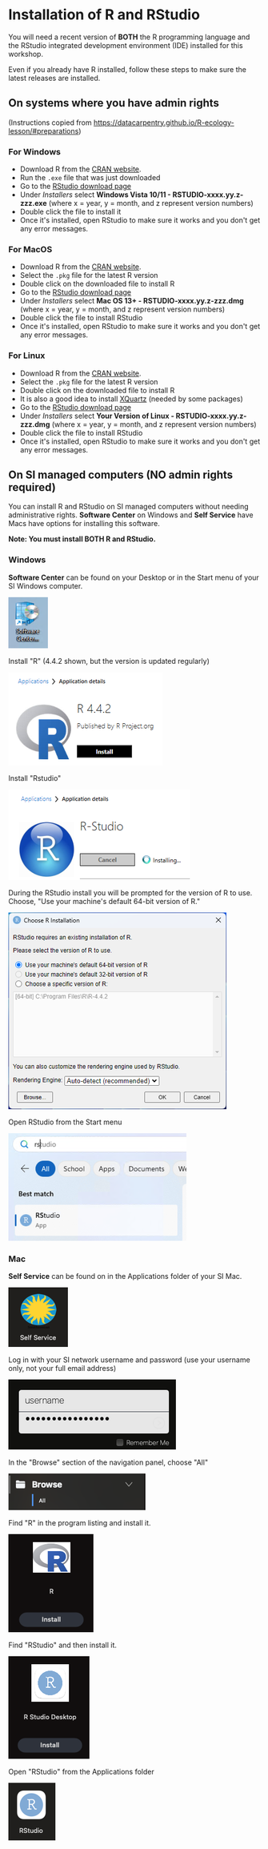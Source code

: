 # Installation of R and RStudio

You will need a recent version of **BOTH** the R programming language and the RStudio integrated development environment (IDE) installed for this workshop.

Even if you already have R installed, follow these steps to make sure the latest releases are installed.

## On systems where you have admin rights

(Instructions copied from <https://datacarpentry.github.io/R-ecology-lesson/#preparations>)

### For Windows

* Download R from the [CRAN website](https://cran.r-project.org/bin/windows/base/release.htm).
* Run the `.exe` file that was just downloaded
* Go to the [RStudio download page](https://www.rstudio.com/products/rstudio/download/#download)
* Under *Installers* select **Windows Vista 10/11 - RSTUDIO-xxxx.yy.z-zzz.exe** (where x = year, y = month, and z represent version numbers)
* Double click the file to install it
* Once it's installed, open RStudio to make sure it works and you don't get any error messages.

### For MacOS

* Download R from the [CRAN website](https://cran.r-project.org/bin/macosx/).
* Select the `.pkg` file for the latest R version
* Double click on the downloaded file to install R
* Go to the [RStudio download page](https://www.rstudio.com/products/rstudio/download/#download)
* Under *Installers* select **Mac OS 13+ - RSTUDIO-xxxx.yy.z-zzz.dmg** (where x = year, y = month, and z represent version numbers)
* Double click the file to install RStudio
* Once it's installed, open RStudio to make sure it works and you don't get any error messages.

### For Linux

* Download R from the [CRAN website](https://cran.r-project.org/bin/macosx/).
* Select the `.pkg` file for the latest R version
* Double click on the downloaded file to install R
* It is also a good idea to install [XQuartz](https://www.xquartz.org/) (needed by some packages)
* Go to the [RStudio download page](https://www.rstudio.com/products/rstudio/download/#download)
* Under *Installers* select **Your Version of Linux - RSTUDIO-xxxx.yy.z-zzz.dmg** (where x = year, y = month, and z represent version numbers)
* Double click the file to install RStudio
* Once it's installed, open RStudio to make sure it works and you don't get any error messages.

## On SI managed computers (NO admin rights required)

You can install R and RStudio on SI managed computers without needing administrative rights. **Software Center** on Windows and **Self Service** have Macs have options for installing this software.

**Note: You must install BOTH R and RStudio.**

### Windows

**Software Center** can be found on your Desktop or in the Start menu of your SI Windows computer.

![Software center icon](images/software-center-icon.png)

Install "R" (4.4.2 shown, but the version is updated regularly)

![R install option](images/software-center-R.png)

Install "Rstudio"

![R install option](images/software-center-RStudio.png)

During the RStudio install you will be prompted for the version of R to use. Choose, "Use your machine's default 64-bit version of R."
  
![Choose R version](images/RStudio-choose-install.png)

Open RStudio from the Start menu

![Windows start menu with RStudio shown](images/windows-start-rstudio.png)

### Mac

**Self Service** can be found on in the Applications folder of your SI Mac.

![Self Service icon](images/self-service-icon.png)

Log in with your SI network username and password (use your username only, not your full email address)

![Log on screen for Self Service](images/self-service-login.png)

In the "Browse" section of the navigation panel, choose "All"

![All selected in Browse menu](images/self-service-browse-all.png)

Find "R" in the program listing and install it.

![R icon with install button](images/self-service-R.png)

Find "RStudio" and then install it.

![RStudio icon with install button](images/self-service-RStudio.png)

Open "RStudio" from the Applications folder

![RStudio icon on a Mac](images/mac-rstudio-icon.png)
